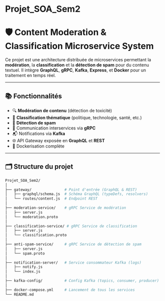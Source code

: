 # Projet_SOA_Sem2
# 🛡️ Content Moderation & Classification Microservice System

Ce projet est une architecture distribuée de microservices permettant la **modération**, la **classification** et la **détection de spam** pour du contenu textuel. Il intègre **GraphQL**, **gRPC**, **Kafka**, **Express**, et **Docker** pour un traitement en temps réel.

---

## 📚 Fonctionnalités

- 🔍 **Modération de contenu** (détection de toxicité)
- 🧠 **Classification thématique** (politique, technologie, santé, etc.)
- 🚫 **Détection de spam**
- 🔗 Communication interservices via **gRPC**
- 📬 Notifications via **Kafka**
- 🌐 API Gateway exposée en **GraphQL** et **REST**
- 🐳 Dockerisation complète

---

## 🗂️ Structure du projet

```bash
Projet_SOA_Sem2/
│
├── gateway/               # Point d'entrée (GraphQL & REST)
│   ├── graphql/schema.js  # Schéma GraphQL (typeDefs, resolvers)
│   └── routes/content.js  # Endpoint REST
│
├── moderation-service/    # gRPC Service de modération
│   ├── server.js
│   └── moderation.proto
│
├── classification-service/ # gRPC Service de classification
│   ├── server.js
│   └── classification.proto
│
├── anti-spam-service/     # gRPC Service de détection de spam
│   ├── server.js
│   └── spam.proto
│
├── notification-server/   # Service consommateur Kafka (logs)
│   ├── notify.js
│   └── index.js
│
├── kafka-config/          # Config Kafka (topics, consumer, producer)
│
├── docker-compose.yml     # Lancement de tous les services
└── README.md

